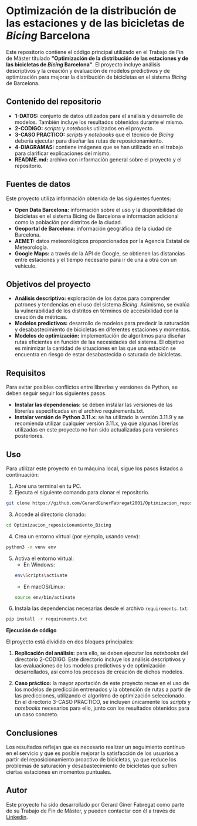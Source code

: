 # Optimización de la distribución de las estaciones y de las bicicletas de *Bicing* Barcelona 

Este repositorio contiene el código principal utilizado en el Trabajo de Fin de Máster titulado **"Optimización de la distribución de las estaciones y de las bicicletas de *Bicing* Barcelona"**. El proyecto incluye análisis descriptivos y la creación y evaluación de modelos predictivos y de optimización para mejorar la distribución de bicicletas en el sistema *Bicing* de Barcelona.

## Contenido del repositorio

* **1-DATOS:** conjunto de datos utilizados para el análisis y desarrollo de modelos. También incluye los resultados obtenidos durante el mismo.
* **2-CODIGO:** *scripts* y *notebooks* utilizados en el proyecto.
* **3-CASO PRACTICO:** *scripts* y *notebooks* que el técnico de *Bicing* debería ejecutar para diseñar las rutas de reposicionamiento.
* **4-DIAGRAMAS:** contiene imágenes que se han utilizado en el trabajo para clarificar explicaciones del mismo.
* **README.md:** archivo con información general sobre el proyecto y el repositorio.

## Fuentes de datos

Este proyecto utiliza información obtenida de las siguientes fuentes:

* **Open Data Barcelona:** información sobre el uso y la disponibilidad de bicicletas en el sistema Bicing de Barcelona e información adicional como la población por distritos de la ciudad.
* **Geoportal de Barcelona:** información geográfica de la ciudad de Barcelona.
* **AEMET:** datos meteorológicos proporcionados por la Agencia Estatal de Meteorología.
* **Google Maps:** a través de la API de Google, se obtienen las distancias entre estaciones y el tiempo necesario para ir de una a otra con un vehículo.

## Objetivos del proyecto

* **Análisis descriptivo:** exploración de los datos para comprender patrones y tendencias en el uso del sistema *Bicing*. Asimismo, se evalúa la vulnerabilidad de los distritos en términos de accesibilidad con la creación de métricas.
* **Modelos predictivos:** desarrollo de modelos para predecir la saturación y desabastecimiento de bicicletas en diferentes estaciones y momentos.
* **Modelos de optimización:** implementación de algoritmos para diseñar rutas eficientes en función de las necesidades del sistema. El objetivo es minimizar la cantidad de situaciones en las que una estación se encuentra en riesgo de estar desabastecida o saturada de bicicletas.

## Requisitos

Para evitar posibles conflictos entre librerías y versiones de Python, se deben seguir seguir los siguientes pasos. 

* **Instalar las dependencias:** se deben instalar las versiones de las librerías especificadas en el archivo requirements.txt.
* **Instalar versión de Python 3.11.x:** se ha utilizado la versión 3.11.9 y se recomienda utilizar cualquier versión 3.11.x, ya que algunas librerías utilizadas en este proyecto no han sido actualizadas para versiones posteriores.



## Uso
Para utilizar este proyecto en tu máquina local, sigue los pasos listados a continuación:
1. Abre una terminal en tu PC.
2. Ejecuta el siguiente comando para clonar el repositorio.

```bash
git clone https://github.com/GerardGinerFabregat2001/Optimizacion_reposicionamiento_Bicing.git
```
3. Accede al directorio clonado:
```bash
cd Optimizacion_reposicionamiento_Bicing
```
4. Crea un entorno virtual (por ejemplo, usando venv):
```bash
python3 -m venv env
```
5. Activa el entorno virtual:
    * En Windows:
    ```bash
    env\Scripts\activate
    ```
    * En macOS/Linux:
    ```bash
    source env/bin/activate
    ```
6. Instala las dependencias necesarias desde el archivo ```requirements.txt```:
```bash 
pip install -r requirements.txt
```

**Ejecución de código**

El proyecto está dividido en dos bloques principales:

1. **Replicación del análisis:**
para ello, se deben ejecutar los *notebooks* del directorio 2-CODIGO. Este directorio incluye los análisis descriptivos y las evaluaciones de los modelos predictivos y de optimización desarrollados, así como los procesos de creación de dichos modelos.


2. **Caso práctico:**
la mayor aportación de este proyecto recae en el uso de los modelos de predicción entrenados y la obtención de rutas a partir de las predicciones, utilizando el algoritmo de optimización seleccionado. En el directorio 3-CASO PRACTICO, se incluyen únicamente los *scripts* y *notebooks* necesarios para ello, junto con los resultados obtenidos para un caso concreto.

## Conclusiones
Los resultados reflejan que es necesario realizar un seguimiento contínuo en el servicio y que es posible mejorar la satisfacción de los usuarios a partir del reposicionamiento proactivo de bicicletas, ya que reduce los problemas de saturación y desabastecimiento de bicicletas que sufren ciertas estaciones en momentos puntuales.

## Autor
Este proyecto ha sido desarrollado por Gerard Giner Fabregat como parte de su Trabajo de Fin de Máster, y pueden contactar con él a través de [Linkedin](https://es.linkedin.com/in/gerard-giner-fabregat-8bbb7231a).

